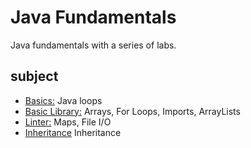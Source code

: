 # Java Fundamentals
 
Java fundamentals with a series of labs. 

## subject 
- [Basics:](./basics/src/com/company) Java loops
- [Basic Library:](./basiclibrary) Arrays, For Loops, Imports, ArrayLists
- [Linter:](./linter/app/src/main/java/linter) Maps, File I/O
- [Inheritance](./Restaurant/lib/src/main/java/Restaurant) Inheritance

